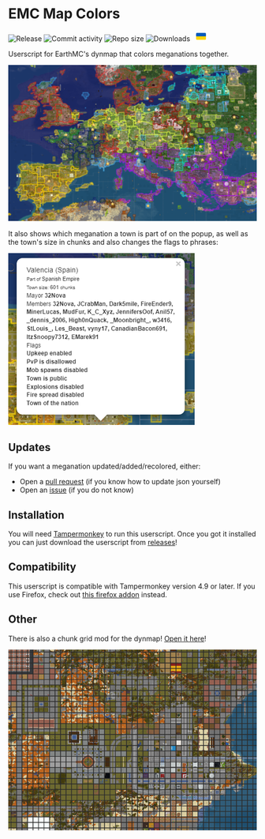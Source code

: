 # EMC Map Colors

![Release](https://img.shields.io/github/v/release/32Vache/emc-map-colors) ![Commit activity](https://img.shields.io/github/commit-activity/m/32Vache/emc-map-colors) ![Repo size](https://img.shields.io/github/repo-size/32Vache/emc-map-colors) ![Downloads](https://img.shields.io/github/downloads/32Vache/emc-map-colors/total) &nbsp; <img src="https://raw.githubusercontent.com/32Vache/emc-map-colors/main/assets/ua.svg" width="20px">

Userscript for EarthMC's dynmap that colors meganations together.

![Map](https://raw.githubusercontent.com/32Vache/emc-map-colors/main/assets/main-map.png)

It also shows which meganation a town is part of on the popup, as well as the town's size in chunks and also changes the flags to phrases:

![Popup](https://raw.githubusercontent.com/32Vache/emc-map-colors/main/assets/main-popup.png)

## Updates

If you want a meganation updated/added/recolored, either:

- Open a [pull request](https://github.com/32Vache/emc-map-colors/pulls) (if you know how to update json yourself)
- Open an [issue](https://github.com/32Vache/emc-map-colors/issues) (if you do not know)

## Installation

You will need [Tampermonkey](https://www.tampermonkey.net/index.php) to run this userscript.
Once you got it installed you can just download the userscript from [releases](https://github.com/32Vache/emc-map-colors/releases/latest)!

## Compatibility

This userscript is compatible with Tampermonkey version 4.9 or later. If you use Firefox, check out [this firefox addon](https://github.com/3meraldK/earthmc-dynmapcolor) instead.

## Other

There is also a chunk grid mod for the dynmap! [Open it here](https://32vache.github.io/emc-map-colors)!

![Grid](https://raw.githubusercontent.com/32Vache/emc-map-colors/main/assets/main-grid.png)
